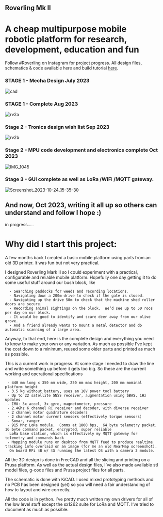 ## Roverling Mk II
# A cheap multipurpose mobile robotic platform for research, development, education and fun
Follow #Roverling on Instagram for project progress.   All design files, schematics & code available here and build tutorial [here](https://core-electronics.com.au/projects/roverling-mk2/).

### STAGE 1 - Mecha Design July 2023

![cad](https://github.com/MarkMakies/Roverling-Mk-II/assets/105891859/a6fa1e8c-58e0-44ce-b056-a00f4ce3b745)

### STAGE 1 - Complete Aug 2023

![rv2a](https://github.com/MarkMakies/Roverling-Mk-II/assets/105891859/1ff963ae-4144-4854-b0a7-fd3813da80cb)

### Stage 2 - Tronics design wish list Sep 2023

![rv2b](https://github.com/MarkMakies/Roverling-Mk-II/assets/105891859/7dcae563-0723-4818-ae79-13c0630627ed)

### Stage 2 - MPU code development and electronics complete Oct 2023

![IMG_1045](https://github.com/MarkMakies/Roverling-Mk-II/assets/105891859/53bcc2d5-a095-483d-891b-787f3cfac39f)

### Stage 3 - GUI complete as well as LoRa /WiFi /MQTT gateway.  

![Screenshot_2023-10-24_15-35-30](https://github.com/MarkMakies/Roverling-Mk-II/assets/105891859/2d0717cf-a4fb-4b08-a163-27af71d6e3ab)

## And now, Oct 2023,  writing it all up so others can understand and follow I hope :) 

in progress.....


# Why did I start this project:   

A few months back I created a basic mobile platform using parts from an old 3D printer.  It was fun but not very practical.

I designed Roverling Mark II so I could experiment with a practical, configurable and reliable  mobile platform.  Hopefully one day getting it to do some useful stuff around our bush block, like

      - Searching paddocks for weeds and recording locations.
      - Navigating down a 200m drive to check if the gate is closed.
      - Navigating up the drive 50m to check that the machine shed roller doors are secure.
      - Recording animal sightings on the block.  We’d see up to 50 roos per day on our block.
      - It would be good to identify and scare deer away from our olive grove.
      - And a friend already wants to mount a metal detector and do automatic scanning of a large area.

Anyway, to that end, here is the complete design and everything you need to know to make your own or any variation.  As much as possible I’ve kept the cost down to a minimum, reused some older parts and printed as much as possible.


This is a current work in progress.  At some stage I needed to draw the line and write something up before it gets too big.  So these are the current working and operational specifications

    
     - 440 mm long x 350 mm wide, 250 mm max height, 200 mm nominal platform height
     - 3.5 kg without battery, uses an 18V power tool battery
     - Up to 22 satellite GNSS receiver, augmentation using SBAS, 1Hz updates
     - IMU: 3x accel, 3x gyro, magnetometer, pressure
     - 2.4Ghz 6 channel RC receiver and decoder, with diverse receiver
     - 2 channel motor quadrature decoders 
     - 2 channel motor current sensors (effectively torque sensors)
     - Sonar, ranger
     - 915 Mhz LoRa module.  Comms at 1800 bps,  64 byte telemetry packet, 16 byte command packet, encrypted, super reliable
      LoRa base station, which is effectively my MQTT gateway for telemetry and commands back
     - Mapping module runs on desktop from MQTT feed to produce realtime tracking info overlaid on an image (for me an old NearMap screenshot).
      On board RPi 4B w/ 4G running the latest OS with a camera 3 module.  

All the 3D design is done in FreeCAD and all the slicing and printing on a Prusa platform.  As well as the actual design files, I’ve also made available stl model files, g-code files and Prusa project files for all parts.

The schematic is done with KiCAD.  I used mixed prototyping methods and no PCB has been designed (yet) so you will need a fair understanding of how to layout and wire correctly.

All the code is in python.  I’ve pretty much written my own drivers for all of the low level stuff except the sx1262 suite for LoRa and MQTT.  I’ve tried to document as much as possible.  

